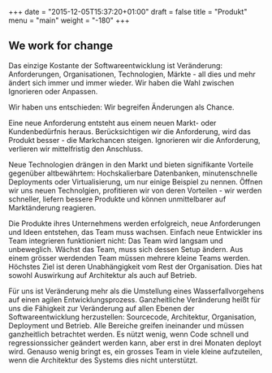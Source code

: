 +++
date = "2015-12-05T15:37:20+01:00"
draft = false
title = "Produkt"
menu = "main"
weight = "-180"
+++

## We work for change

Das einzige Kostante der Softwareentwicklung ist Veränderung: Anforderungen, Organisationen, Technologien, Märkte - all dies und mehr ändert sich immer und immer wieder. Wir haben die Wahl zwischen Ignorieren oder Anpassen. 

Wir haben uns entschieden: Wir begreifen Änderungen als Chance.

Eine neue Anforderung entsteht aus einem neuen Markt- oder Kundenbedürfnis heraus. Berücksichtigen wir die Anforderung, wird das Produkt besser - die Markchancen steigen. Ignorieren wir die Anforderung, verlieren wir mittelfristig den Anschluss. 

Neue Technologien drängen in den Markt und bieten signifikante Vorteile gegenüber altbewährtem: Hochskalierbare Datenbanken, minutenschnelle Deployments oder Virtualisierung, um nur einige Beispiel zu nennen. Öffnen wir uns neuen Technolgien, profitieren wir von deren Vorteilen - wir werden schneller, liefern bessere Produkte und können unmittelbarer auf Marktänderung reagieren. 

Die Produkte ihres Unternehmens werden erfolgreich, neue Anforderungen und Ideen entstehen, das Team muss wachsen. Einfach neue Entwickler ins Team integrieren funktioniert nicht: Das Team wird langsam und unbeweglich. Wächst das Team, muss sich dessen Setup ändern. Aus einem grösser werdenden Team müssen mehrere kleine Teams werden. Höchstes Ziel ist deren Unabhängigkeit vom Rest der Organisation. Dies hat sowohl Auswirkung auf Architektur als auch auf Betrieb.  

Für uns ist Veränderung mehr als die Umstellung eines Wasserfallvorgehens auf einen agilen Entwicklungsprozess. Ganzheitliche Veränderung heißt für uns die Fähigkeit zur Veränderung auf allen Ebenen der Softwareentwicklung herzustellen: Sourcecode, Architektur, Organisation, Deployment und Betrieb. Alle Bereiche greifen ineinander und müssen ganzheitlich betrachtet werden. Es nützt wenig, wenn Code schnell und regressionssicher geändert werden kann, aber erst in drei Monaten deployt wird. Genauso wenig bringt es, ein grosses Team in viele kleine aufzuteilen, wenn die Architektur des Systems dies nicht unterstützt. 